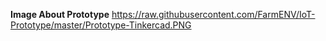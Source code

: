 **Image About Prototype**
https://raw.githubusercontent.com/FarmENV/IoT-Prototype/master/Prototype-Tinkercad.PNG
